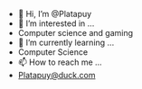 - 👋 Hi, I’m @Platapuy
- 👀 I’m interested in ...
- Computer science and gaming
- 🌱 I’m currently learning ...
- Computer Science
- 📫 How to reach me ...
- Platapuy@duck.com

<!---
Platapuy/Platapuy is a ✨ special ✨ repository because its `README.md` (this file) appears on your GitHub profile.
You can click the Preview link to take a look at your changes.
--->

